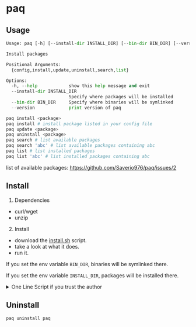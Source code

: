 # paq

## Usage

```python
Usage: paq [-h] [--install-dir INSTALL_DIR] [--bin-dir BIN_DIR] [--version] {config,install,update,uninstall,search,list} ...

Install packages

Positional Arguments:
  {config,install,update,uninstall,search,list}

Options:
  -h, --help            show this help message and exit
  --install-dir INSTALL_DIR
                        Specify where packages will be installed
  --bin-dir BIN_DIR     Specify where binaries will be symlinked
  --version             print version of paq
```

```bash
paq install <package>
paq install # install package listed in your config file
paq update <package>
paq uninstall <package>
paq search # list available packages
paq search 'abc' # list available packages containing abc
paq list # list installed packages
paq list 'abc' # list installed packages containing abc
```

list of available packages: <https://github.com/Saverio976/paq/issues/2>

## Install

1. Dependencies

  - curl/wget
  - unzip

2. Install

  - download the [install.sh](https://raw.githubusercontent.com/Saverio976/paq/main/install.sh) script.
  - take a look at what it does.
  - run it.

  If you set the env variable `BIN_DIR`, binaries will be symlinked there.

  If you set the env variable `INSTALL_DIR`, packages will be installed there.

<details>
  <summary>One Line Script if you trust the author</summary>

```bash
curl -fsSL https://raw.githubusercontent.com/Saverio976/paq/main/install.sh | \
  BIN_DIR="$HOME/.local/bin" bash
```

</details>

## Uninstall

```
paq uninstall paq
```
